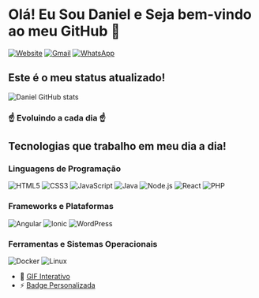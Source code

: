 # Olá! Eu Sou Daniel e Seja bem-vindo ao meu GitHub 👋

[![Website](https://img.shields.io/badge/website-000000?style=for-the-badge&logo=About.me&logoColor=white)](https://github.com/DanielDeveloperBR/meuPortfolio)
[![Gmail](https://img.shields.io/badge/Gmail-D14836?style=for-the-badge&logo=gmail&logoColor=white)](mailto:danieldetrabalho@hotmail.com?subject=Assunto)
[![WhatsApp](https://img.shields.io/badge/WhatsApp-25D366?style=for-the-badge&logo=whatsapp&logoColor=white)](https://wa.me/5521967782777?text=Olá,%20Daniel!%20Cheguei%20Aqui%20Pelo%20Seu%20GitHub!)

## Este é o meu status atualizado!
![Daniel GitHub stats](https://github-readme-stats.vercel.app/api?username=DanielDeveloperBR&show_icons=true&theme=radical)

### ☝ Evoluindo a cada dia ☝

## Tecnologias que trabalho em meu dia a dia!

### Linguagens de Programação
![HTML5](https://img.shields.io/badge/HTML5-E34F26?style=for-the-badge&logo=html5&logoColor=white)
![CSS3](https://img.shields.io/badge/CSS3-1572B6?style=for-the-badge&logo=css3&logoColor=white)
![JavaScript](https://img.shields.io/badge/JavaScript-F7DF1E?style=for-the-badge&logo=javascript&logoColor=black)
![Java](https://img.shields.io/badge/Java-ED8B00?style=for-the-badge&logo=openjdk&logoColor=white)
![Node.js](https://img.shields.io/badge/Node.js-43853D?style=for-the-badge&logo=node.js&logoColor=white)
![React](https://img.shields.io/badge/React-61DAFB?style=for-the-badge&logo=react&logoColor=black)
![PHP](https://img.shields.io/badge/PHP-777BB4?style=for-the-badge&logo=php&logoColor=white)

### Frameworks e Plataformas
![Angular](https://img.shields.io/badge/Angular-DD0031?style=for-the-badge&logo=angular&logoColor=white)
![Ionic](https://img.shields.io/badge/Ionic-3880FF?style=for-the-badge&logo=ionic&logoColor=white)
![WordPress](https://img.shields.io/badge/WordPress-21759B?style=for-the-badge&logo=wordpress&logoColor=white)

### Ferramentas e Sistemas Operacionais
![Docker](https://img.shields.io/badge/Docker-2496ED?style=for-the-badge&logo=docker&logoColor=white)
![Linux](https://img.shields.io/badge/Linux-FCC624?style=for-the-badge&logo=linux&logoColor=black)

- 🌟 [GIF Interativo](https://media.giphy.com/media/Yl5aO3gdVfsQ0/giphy.gif)
- ⚡️ [Badge Personalizada](https://img.shields.io/badge/Criativo-Awesome-C13584?style=for-the-badge&labelColor=black)
